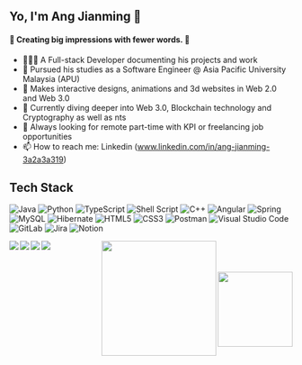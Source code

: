## Yo, I'm Ang Jianming 🤙
#### 💪 Creating big impressions with fewer words. 💪

<!--
**AngJianming/AngJianming** is a ✨ _special_ ✨ repository because its `README.md` (this file) appears on your GitHub profile.

Here are some ideas to get you started:
-->
- 🧑🏻‍💻 A Full-stack Developer documenting his projects and work
- 🌱 Pursued his studies as a Software Engineer @ Asia Pacific University Malaysia (APU)
- 👯 Makes interactive designs, animations and 3d websites in Web 2.0 and Web 3.0
- 🤔 Currently diving deeper into Web 3.0, Blockchain technology and Cryptography as well as nts
- 💬 Always looking for remote part-time with KPI or freelancing job opportunities 
- 📫 How to reach me: Linkedin (www.linkedin.com/in/ang-jianming-3a2a3a319)


## Tech Stack
![Java](https://img.shields.io/badge/java-%23ED8B00.svg?style=for-the-badge&logo=openjdk&logoColor=white) ![Python](https://img.shields.io/badge/python-3670A0?style=for-the-badge&logo=python&logoColor=ffdd54) ![TypeScript](https://img.shields.io/badge/typescript-%23007ACC.svg?style=for-the-badge&logo=typescript&logoColor=white) ![Shell Script](https://img.shields.io/badge/shell_script-%23121011.svg?style=for-the-badge&logo=gnu-bash&logoColor=white) ![C++](https://img.shields.io/badge/c++-%2300599C.svg?style=for-the-badge&logo=c%2B%2B&logoColor=white) ![Angular](https://img.shields.io/badge/angular-%23DD0031.svg?style=for-the-badge&logo=angular&logoColor=white)  ![Spring](https://img.shields.io/badge/spring-%236DB33F.svg?style=for-the-badge&logo=spring&logoColor=white) ![MySQL](https://img.shields.io/badge/mysql-%2300f.svg?style=for-the-badge&logo=mysql&logoColor=white) ![Hibernate](https://img.shields.io/badge/Hibernate-59666C?style=for-the-badge&logo=Hibernate&logoColor=white) ![HTML5](https://img.shields.io/badge/html5-%23E34F26.svg?style=for-the-badge&logo=html5&logoColor=white) ![CSS3](https://img.shields.io/badge/css3-%231572B6.svg?style=for-the-badge&logo=css3&logoColor=white) ![Postman](https://img.shields.io/badge/Postman-FF6C37?style=for-the-badge&logo=postman&logoColor=white) ![Visual Studio Code](https://img.shields.io/badge/Visual%20Studio%20Code-0078d7.svg?style=for-the-badge&logo=visual-studio-code&logoColor=white) ![GitLab](https://img.shields.io/badge/gitlab-%23181717.svg?style=for-the-badge&logo=gitlab&logoColor=white) ![Jira](https://img.shields.io/badge/jira-%230A0FFF.svg?style=for-the-badge&logo=jira&logoColor=white) ![Notion](https://img.shields.io/badge/Notion-%23000000.svg?style=for-the-badge&logo=notion&logoColor=white)

<!-- Quotes -->
<a href="https://github.com/piyushsuthar/github-readme-quotes">
  <img align=left src="https://quotes-github-readme.vercel.app/api?theme=algolia&type=horizontal&quote=Talk%20less,%20Do%20more."/>
</a>

<img src="/assets/duck-fire.webp" align="right" height="133px" style="padding-top: 55px"/>

<!-- Github Streaks -->
<a href="https://git.io/streak-stats">
  <img align=centre src="https://streak-stats.demolab.com?user=AngJianming&theme=highcontrast&border_radius=10" style="padding-bottom: 20px;"/></a>
  <!--<img align=left src="https://streak-stats.demolab.com/?user=AngJianming&theme=transparent&hide_border=true&border_radius=10" style="padding-bottom: 20px;"/>-->


<img src="/assets/running.webp" align="right" height="204px"/>

<!-- Github Stats -->
<a href="https://github.com/anuraghazra/github-readme-stats">
  <img align=left src="https://github-readme-stats.vercel.app/api?username=Vincexodus&theme=transparent&show_icons=true&hide_border=true&border_radius=10"/>
</a>

<!-- Most Used Languages -->
<a href="https://github.com/anuraghazra/github-readme-stats">
  <img align=left src="https://github-readme-stats.vercel.app/api/top-langs/?username=Vincexodus&theme=transparent&layout=compact&hide_border=true&border_radius=7.5"/>
</a>
